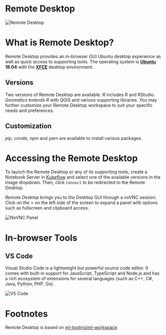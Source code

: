 # Remote Desktop

![Remote Desktop](../images/rd_desktop.png)

# What is Remote Desktop?

Remote Desktop provides an in-browser GUI Ubuntu desktop experience as well as
quick access to supporting tools. The operating system is
[**Ubuntu**](https://ubuntu.com/about) **18.04** with the
[**XFCE**](https://www.xfce.org/about) desktop environment.

## Versions

Two versions of Remote Desktop are available. _R_ includes R and RStudio.
_Geomatics_ extends _R_ with QGIS and various supporting libraries. You may
further customize your Remote Desktop workspace to suit your specific needs and
preferences.

## Customization

_pip_, _conda_, _npm_ and _yarn_ are available to install various packages.

# Accessing the Remote Desktop

To launch the Remote Desktop or any of its supporting tools, create a Notebook
Server in [Kubeflow](./Kubeflow.md) and select one of the available versions in
the image dropdown. Then, click `Connect` to be redirected to the Remote
Desktop.

_Remote Desktop_ brings you to the Desktop GUI through a noVNC session. Click on
the > on the left side of the screen to expand a panel with options such as
fullscreen and clipboard access.

![NoVNC Panel](../images/rd_novnc_panel.png)

# In-browser Tools

## VS Code

Visual Studio Code is a lightweight but powerful source code editor. It comes
with built-in support for JavaScript, TypeScript and Node.js and has a rich
ecosystem of extensions for several languages (such as C++, C#, Java, Python,
PHP, Go).

![VS Code](../images/rd_vs_code.png)

# Footnotes

Remote Desktop is based on
[ml-tooling/ml-workspace](https://github.com/ml-tooling/ml-workspace).
